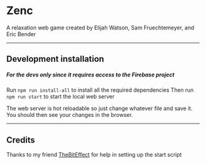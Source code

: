 # Zenc

A relaxation web game created by Elijah Watson, Sam Fruechtemeyer, and Eric Bender

-----------------

## Development installation
##### For the devs only since it requires access to the Firebase project

Run  `npm run install-all`  to install all the required dependencies
Then run  `npm run start`  to start the local web server

The web server is hot reloadable so just change whatever file and save it. You should then see your changes in the browser.

--------------------

## Credits

Thanks to my friend [TheBitEffect](https://github.com/TheBitEffect) for help in setting up the start script